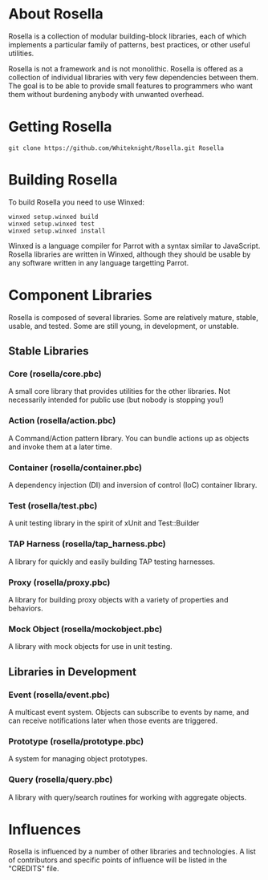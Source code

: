 # About Rosella

Rosella is a collection of modular building-block libraries, each of which
implements a particular family of patterns, best practices, or other useful
utilities.

Rosella is not a framework and is not monolithic. Rosella is offered as a
collection of individual libraries with very few dependencies between them.
The goal is to be able to provide small features to programmers who want them
without burdening anybody with unwanted overhead.

# Getting Rosella

    git clone https://github.com/Whiteknight/Rosella.git Rosella

# Building Rosella

To build Rosella you need to use Winxed:

    winxed setup.winxed build
    winxed setup.winxed test
    winxed setup.winxed install

Winxed is a language compiler for Parrot with a syntax similar to JavaScript.
Rosella libraries are written in Winxed, although they should be usable by
any software written in any language targetting Parrot.

# Component Libraries

Rosella is composed of several libraries. Some are relatively mature, stable,
usable, and tested. Some are still young, in development, or unstable.

## Stable Libraries

### Core (rosella/core.pbc)

A small core library that provides utilities for the other libraries. Not
necessarily intended for public use (but nobody is stopping you!)

### Action (rosella/action.pbc)

A Command/Action pattern library. You can bundle actions up as objects and
invoke them at a later time.

### Container (rosella/container.pbc)

A dependency injection (DI) and inversion of control (IoC) container library.

### Test (rosella/test.pbc)

A unit testing library in the spirit of xUnit and Test::Builder

### TAP Harness (rosella/tap_harness.pbc)

A library for quickly and easily building TAP testing harnesses.

### Proxy (rosella/proxy.pbc)

A library for building proxy objects with a variety of properties and
behaviors.

### Mock Object (rosella/mockobject.pbc)

A library with mock objects for use in unit testing.

## Libraries in Development

### Event (rosella/event.pbc)

A multicast event system. Objects can subscribe to events by name, and can
receive notifications later when those events are triggered.

### Prototype (rosella/prototype.pbc)

A system for managing object prototypes.

### Query (rosella/query.pbc)

A library with query/search routines for working with aggregate objects.



# Influences

Rosella is influenced by a number of other libraries and technologies. A list
of contributors and specific points of influence will be listed in the
"CREDITS" file.

